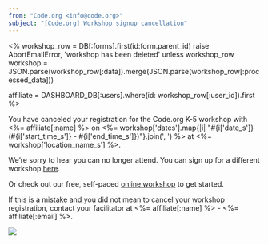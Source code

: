 ```yaml
---
from: "Code.org <info@code.org>"
subject: "[Code.org] Workshop signup cancellation"
---
```


<%
  workshop_row = DB[:forms].first(id:form.parent_id)
  raise AbortEmailError, 'workshop has been deleted' unless workshop_row
  workshop = JSON.parse(workshop_row[:data]).merge(JSON.parse(workshop_row[:processed_data]))

  affiliate = DASHBOARD_DB[:users].where(id: workshop_row[:user_id]).first
%>

You have canceled your registration for the Code.org K-5 workshop with <%= affiliate[:name] %> on <%= workshop['dates'].map{|i| "#{i['date_s']} (#{i['start_time_s']} - #{i['end_time_s']})"}.join(', ') %> at <%= workshop['location_name_s'] %>.

We’re sorry to hear you can no longer attend. You can sign up for a different workshop [here](http://<%=CDO.canonical_hostname('code.org')%>/professional-development-workshops).

Or check out our free, self-paced [online workshop](https://code.org/educate/professional-development-online) to get started.

If this is a mistake and you did not mean to cancel your workshop registration, contact your facilitator at <%= affiliate[:name] %> - <%= affiliate[:email] %>.

![](<%= tracking_pixel %>)
